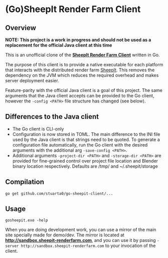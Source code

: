# (Go)SheepIt Render Farm Client

## Overview

**NOTE: This project is a work in progress and should not be used as a replacement for the official Java client at this time**

This is an unofficial clone of the [**SheepIt Render Farm Client**](https://github.com/laurent-clouet/sheepit-client) written in Go.

The purpose of this client is to provide a native executable for each platform that interacts with the distributed render farm [SheepIt](https://www.sheepit-renderfarm.com/). This removes the dependency on the JVM which reduces the required overhead and makes server deployment easier.

Feature-parity with the official Java client is a goal of this project. The same arguments that the Java client accepts can be provided to the Go client, however the ```-config <PATH>``` file structure has changed (see below).

## Differences to the Java client

* The Go client is CLI-only
* Configuration is now stored in TOML. The main difference to the INI file used by the Java client is that strings need to be quoted. To generate a configuration file automatically, run the Go client with the desired arguments with the additional arg ```-save-config <PATH>```.
* Additional arguments ```-project-dir <PATH>``` and ```-storage-dir <PATH>``` are provided for fine-grained control over project file location and Blender binary location respectively. Defaults are /tmp/ and ~/.sheepit/storage

## Compilation

    go get github.com/stuarta0/go-sheepit-client/...

## Usage

    gosheepit.exe -help

When you are doing development work, you can use a mirror of the main site specially made for demo/dev. The mirror is located at **http://sandbox.sheepit-renderfarm.com**, and you can use it by passing `-server http://sandbox.sheepit-renderfarm.com` to your invocation of the client.
